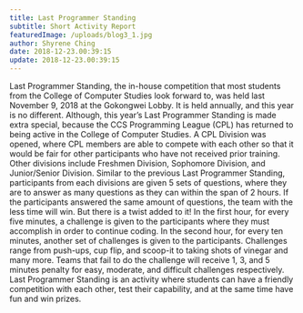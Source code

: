 ```yaml
---
title: Last Programmer Standing
subtitle: Short Activity Report
featuredImage: /uploads/blog3_1.jpg
author: Shyrene Ching
date: 2018-12-23.00:39:15
update: 2018-12-23.00:39:15
---
```


Last Programmer Standing, the in-house competition that most students from the College of Computer Studies look forward to, was held last November 9, 2018 at the Gokongwei Lobby. It is held annually, and this year is no different. Although, this year’s Last Programmer Standing is made extra special, because the CCS Programming League (CPL) has returned to being active in the College of Computer Studies. A CPL Division was opened, where CPL members are able to compete with each other so that it would be fair for other participants who have not received prior training. Other divisions include Freshmen Division, Sophomore Division, and Junior/Senior Division. Similar to the previous Last Programmer Standing, participants from each divisions are given 5 sets of questions, where they are to answer as many questions as they can within the span of 2 hours. If the participants answered the same amount of questions, the team with the less time will win. But there is a twist added to it! In the first hour, for every five minutes, a challenge is given to the participants where they must accomplish in order to continue coding. In the second hour, for every ten minutes, another set of challenges is given to the participants. Challenges range from push-ups, cup flip, and scoop-it to taking shots of vinegar and many more. Teams that fail to do the challenge will receive 1, 3, and 5 minutes penalty for easy, moderate, and difficult challenges respectively. Last Programmer Standing is an activity where students can have a friendly competition with each other, test their capability, and at the same time have fun and win prizes.